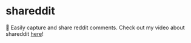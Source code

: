# shareddit
📸 Easily capture and share reddit comments. Check out my video about shareddit [here](https://youtu.be/HJPvwZb9KKI)!
